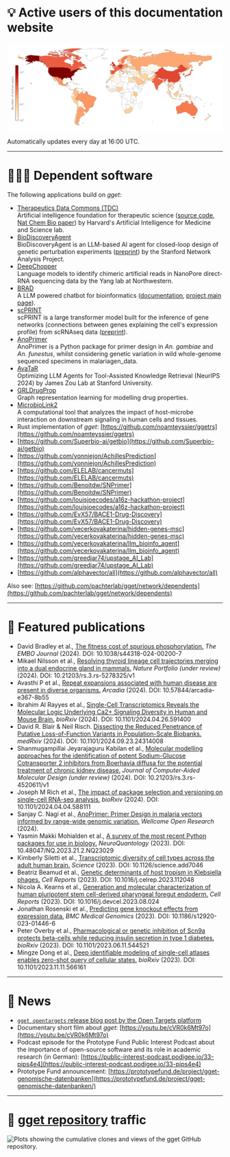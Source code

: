 # 💡 Active users of this documentation website

[![Heatmap in the form of a world map showing the number of active users of the gget website per country.](https://github.com/lauraluebbert/lauraluebbert/raw/main/gget_user_map.png)](https://github.com/lauraluebbert/lauraluebbert)

Automatically updates every day at 16:00 UTC.

___

# 🧑‍🤝‍🧑 Dependent software
The following applications build on *gget*:
- [Therapeutics Data Commons (TDC)](https://tdcommons.ai/)  
  Artificial intelligence foundation for therapeutic science ([source code](https://github.com/mims-harvard/TDC), [Nat Chem Bio paper](https://www.nature.com/articles/s41589-022-01131-2)) by 
Harvard's Artificial Intelligence for Medicine and Science lab.
- [BioDiscoveryAgent](https://github.com/snap-stanford/BioDiscoveryAgent)  
  BioDiscoveryAgent is an LLM-based AI agent for closed-loop design of genetic perturbation experiments ([preprint](https://arxiv.org/abs/2405.17631)) by the Stanford Network Analysis Project.
- [DeepChopper](https://ylab-hi.github.io/DeepChopper/)  
  Language models to identify chimeric artificial reads in NanoPore direct-RNA sequencing data by the Yang lab at Northwestern.
- [BRAD](https://github.com/Jpickard1/BRAD)  
  A LLM powered chatbot for bioinformatics ([documentation](https://brad-bioinformatics-retrieval-augmented-data.readthedocs.io/en/latest/index.html), [project main page](https://brad-bioinformatics-retrieval-augmented-data.readthedocs.io/_/downloads/en/latest/pdf/)).
- [scPRINT](https://www.jkobject.com/scPRINT/)  
  scPRINT is a large transformer model built for the inference of gene networks (connections between genes explaining the cell's expression profile) from scRNAseq data ([preprint](https://www.biorxiv.org/content/10.1101/2024.07.29.605556v1)).
- [AnoPrimer](https://sanjaynagi.github.io/AnoPrimer/landing-page.html)  
  AnoPrimer is a Python package for primer design in *An. gambiae* and *An. funestus*, whilst considering genetic variation in wild whole-genome sequenced specimens in malariagen_data.
- [AvaTaR](https://github.com/zou-group/avatar)  
  Optimizing LLM Agents for Tool-Assisted Knowledge Retrieval (NeurIPS 2024) by James Zou Lab at Stanford University.
- [GRLDrugProp](https://github.com/Madscba/GRLDrugProp)  
  Graph representation learning for modelling drug properties.
- [MicrobioLink2](https://github.com/korcsmarosgroup/MicrobioLink2)  
  A computational tool that analyzes the impact of host-microbe interaction on downstream signaling in human cells and tissues.
- Rust implementation of *gget*: [https://github.com/noamteyssier/ggetrs](https://github.com/noamteyssier/ggetrs)
- [https://github.com/Superbio-ai/getbio](https://github.com/Superbio-ai/getbio)
- [https://github.com/yonniejon/AchillesPrediction](https://github.com/yonniejon/AchillesPrediction)
- [https://github.com/ELELAB/cancermuts](https://github.com/ELELAB/cancermuts)
- [https://github.com/Benoitdw/SNPrimer](https://github.com/Benoitdw/SNPrimer)
- [https://github.com/louisjoecodes/a16z-hackathon-project](https://github.com/louisjoecodes/a16z-hackathon-project)
- [https://github.com/EvX57/BACE1-Drug-Discovery](https://github.com/EvX57/BACE1-Drug-Discovery)
- [https://github.com/vecerkovakaterina/hidden-genes-msc](https://github.com/vecerkovakaterina/hidden-genes-msc)
- [https://github.com/vecerkovakaterina/llm_bioinfo_agent](https://github.com/vecerkovakaterina/llm_bioinfo_agent)
- [https://github.com/greedjar74/upstage_AI_Lab](https://github.com/greedjar74/upstage_AI_Lab)
- [https://github.com/alphavector/all](https://github.com/alphavector/all)

Also see: [https://github.com/pachterlab/gget/network/dependents](https://github.com/pachterlab/gget/network/dependents)

____

# 📃 Featured publications
- David Bradley et al., [The fitness cost of spurious phosphorylation.](https://doi.org/10.1038/s44318-024-00200-7) *The EMBO Journal* (2024). DOI: 10.1038/s44318-024-00200-7
- Mikael Nilsson et al., [Resolving thyroid lineage cell trajectories merging into a dual endocrine gland in mammals.](https://doi.org/10.21203/rs.3.rs-5278325/v1) *Nature Portfolio (under review)* (2024). DOI: 10.21203/rs.3.rs-5278325/v1
- Avasthi P et al., [Repeat expansions associated with human disease are present in diverse organisms.](https://doi.org/10.57844/arcadia-e367-8b55) *Arcadia* (2024). DOI: 10.57844/arcadia-e367-8b55
- Ibrahim Al Rayyes et al., [Single-Cell Transcriptomics Reveals the Molecular Logic Underlying Ca2+ Signaling Diversity in Human and Mouse Brain.](https://doi.org/10.1101/2024.04.26.591400) *bioRxiv* (2024). DOI: 10.1101/2024.04.26.591400
- David R. Blair & Neil Risch. [Dissecting the Reduced Penetrance of Putative Loss-of-Function Variants in Population-Scale Biobanks.](https://doi.org/10.1101/2024.09.23.24314008) *medRxiv* (2024). DOI: 10.1101/2024.09.23.24314008
- Shanmugampillai Jeyarajaguru Kabilan et al., [Molecular modelling approaches for the identification of potent Sodium-Glucose Cotransporter 2 inhibitors from Boerhavia diffusa for the potential treatment of chronic kidney disease.](https://doi.org/10.21203/rs.3.rs-4520611/v1) *Journal of Computer-Aided Molecular Design (under review)* (2024). DOI: 10.21203/rs.3.rs-4520611/v1
- Joseph M Rich et al., [The impact of package selection and versioning on single-cell RNA-seq analysis.](https://pmc.ncbi.nlm.nih.gov/articles/PMC11014608/#:~:text=10.1101/2024.04.04.588111) *bioRxiv* (2024). DOI: 10.1101/2024.04.04.588111
- Sanjay C. Nagi et al., [AnoPrimer: Primer Design in malaria vectors informed by range-wide genomic variation.](https://wellcomeopenresearch.org/articles/9-255/v1) *Wellcome Open Research* (2024).
- Yasmin Makki Mohialden et al., [A survey of the most recent Python packages for use in biology.](http://dx.doi.org/10.48047/NQ.2023.21.2.NQ23029) *NeuroQuantology* (2023). DOI: 10.48047/NQ.2023.21.2.NQ23029 
- Kimberly Siletti et al., [Transcriptomic diversity of cell types across the adult human brain.](https://doi.org/10.1126/science.add7046) *Science* (2023). DOI: 10.1126/science.add7046
- Beatriz Beamud et al., [Genetic determinants of host tropism in Klebsiella phages.](https://doi.org/10.1016/j.celrep.2023.112048) *Cell Reports* (2023). DOI: 10.1016/j.celrep.2023.112048
- Nicola A. Kearns et al., [Generation and molecular characterization of human pluripotent stem cell-derived pharyngeal foregut endoderm.](https://doi.org/10.1016/j.devcel.2023.08.024) *Cell Reports* (2023). DOI: 10.1016/j.devcel.2023.08.024
- Jonathan Rosenski et al., [Predicting gene knockout effects from expression data.](https://link.springer.com/article/10.1186/s12920-023-01446-6) *BMC Medical Genomics* (2023). DOI: 10.1186/s12920-023-01446-6
- Peter Overby et al., [Pharmacological or genetic inhibition of Scn9a protects beta-cells while reducing insulin secretion in type 1 diabetes.](https://doi.org/10.1101/2023.06.11.544521) *bioRxiv* (2023). DOI: 10.1101/2023.06.11.544521
- Mingze Dong et al., [Deep identifiable modeling of single-cell atlases enables zero-shot query of cellular states.](https://doi.org/10.1101/2023.11.11.566161) *bioRxiv* (2023). DOI: 10.1101/2023.11.11.566161

___

# 📰 News
- [`gget opentargets` release blog post by the Open Targets platform](https://blog.opentargets.org/case-study-gget/)
- Documentary short film about *gget*: [https://youtu.be/cVR0k6Mt97o](https://youtu.be/cVR0k6Mt97o)
- Podcast episode for the Prototype Fund Public Interest Podcast about the importance of open-source software and its role in academic research (in German): [https://public-interest-podcast.podigee.io/33-pips4e4](https://public-interest-podcast.podigee.io/33-pips4e4)
- Prototype Fund announcement: [https://prototypefund.de/project/gget-genomische-datenbanken](https://prototypefund.de/project/gget-genomische-datenbanken/)

___

# 🚂 [gget repository](https://github.com/pachterlab/gget/) traffic
![Plots showing the cumulative clones and views of the gget GitHub repository.](https://raw.githubusercontent.com/pachterlab/gget/traffic/plots/gget_cumulative_clones_views.png)

